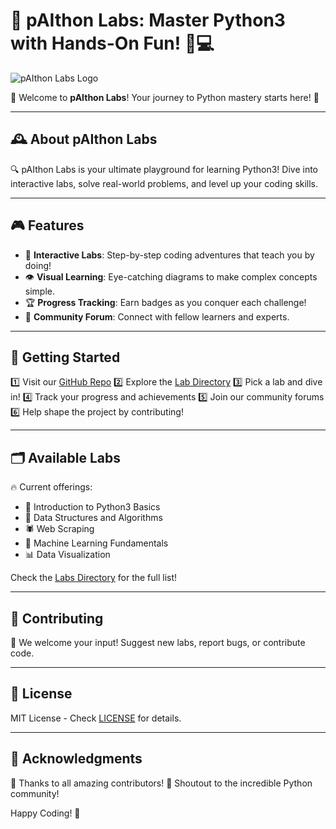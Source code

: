 # 🎯 pAIthon Labs: Master Python3 with Hands-On Fun! 🧪💻

![pAIthon Labs Logo](https://raw.githubusercontent.com/worldfamous718/pAIthon-Labs/main/Logos-Files/LabLogo.png)


🌟 Welcome to **pAIthon Labs**! Your journey to Python mastery starts here! 🚀

---

## 🕰️ About pAIthon Labs

🔍 pAIthon Labs is your ultimate playground for learning Python3! Dive into interactive labs, solve real-world problems, and level up your coding skills.

---

## 🎮 Features

- 🔢 **Interactive Labs**: Step-by-step coding adventures that teach you by doing!
- 👁️ **Visual Learning**: Eye-catching diagrams to make complex concepts simple.
- 🏆 **Progress Tracking**: Earn badges as you conquer each challenge!
- 💬 **Community Forum**: Connect with fellow learners and experts.

---

## 🚀 Getting Started

1️⃣ Visit our [GitHub Repo](https://github.com/worldfamous718/pAIthon-Labs)
2️⃣ Explore the [Lab Directory](Labs)
3️⃣ Pick a lab and dive in!
4️⃣ Track your progress and achievements
5️⃣ Join our community forums
6️⃣ Help shape the project by contributing!

---

## 🗂️ Available Labs

🔥 Current offerings:
- 🐍 Introduction to Python3 Basics
- 🧩 Data Structures and Algorithms
- 🕷️ Web Scraping
- 🤖 Machine Learning Fundamentals
- 📊 Data Visualization

Check the [Labs Directory](Labs) for the full list!

---

## 🤝 Contributing

🙌 We welcome your input! Suggest new labs, report bugs, or contribute code.

---

## 📜 License

MIT License - Check [LICENSE](LICENSE) for details.

---

## 🙏 Acknowledgments

🙌 Thanks to all amazing contributors!
🌟 Shoutout to the incredible Python community!

Happy Coding! 🎉
